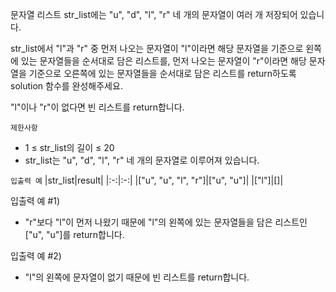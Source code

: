 문자열 리스트 str_list에는 "u", "d", "l", "r" 네 개의 문자열이 여러 개 저장되어 있습니다. 

str_list에서 "l"과 "r" 중 먼저 나오는 문자열이 "l"이라면 해당 문자열을 기준으로 왼쪽에 있는 문자열들을 순서대로 담은 리스트를, 먼저 나오는 문자열이 "r"이라면 해당 문자열을 기준으로 오른쪽에 있는 문자열들을 순서대로 담은 리스트를 return하도록 solution 함수를 완성해주세요. 

"l"이나 "r"이 없다면 빈 리스트를 return합니다.

`제한사항`
- 1 ≤ str_list의 길이 ≤ 20
- str_list는 "u", "d", "l", "r" 네 개의 문자열로 이루어져 있습니다.

`입출력 예`
|str_list|result|
|:-:|:-:|
|["u", "u", "l", "r"]|["u", "u"]|
|["l"]|[]|

입출력 예 #1)
- "r"보다 "l"이 먼저 나왔기 때문에 "l"의 왼쪽에 있는 문자열들을 담은 리스트인 ["u", "u"]를 return합니다.

입출력 예 #2)
- "l"의 왼쪽에 문자열이 없기 때문에 빈 리스트를 return합니다.

